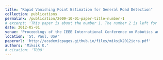 ```yaml
---
title: "Rapid Vanishing Point Estimation for General Road Detection"
collection: publications
permalink: /publication/2009-10-01-paper-title-number-1
# excerpt: 'This paper is about the number 1. The number 2 is left for future work.'
date: 2012-05-01
venue: 'Proceedings of the IEEE International Conference on Robotics and Automation (ICRA)'
location: 'St. Paul, USA'
paperurl: 'http://academicpages.github.io/files/miksik2012icra.pdf'
authors: 'Miksik O.'
# citation: 'TODO'
---
```

